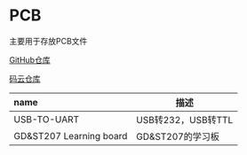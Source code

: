 # PCB
主要用于存放PCB文件

[GitHub仓库](https://github.com/strongercjd/PCB)

[码云仓库](https://gitee.com/strongercjd/PCB)

| name                    | 描述               |
| :---------------------- | ------------------ |
| USB-TO-UART             | USB转232，USB转TTL |
| GD&ST207 Learning board | GD&ST207的学习板   |

